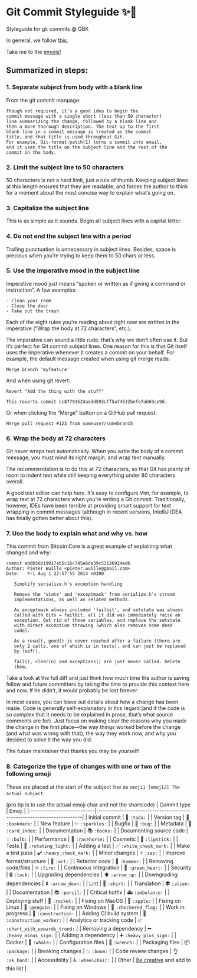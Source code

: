 # Git Commit Styleguide ✨🎉

Styleguide for git commits @ GBK

In general, we follow [this](https://chris.beams.io/posts/git-commit/).

Take me to the [emojis!](#8-categorize-the-type-of-changes-with-the-following-emoji)

## Summarized in steps:

### 1. Separate subject from body with a blank line

From the git commit manpage:

```
Though not required, it’s a good idea to begin the
commit message with a single short (less than 50 character)
line summarizing the change, followed by a blank line and
then a more thorough description. The text up to the first
blank line in a commit message is treated as the commit
title, and that title is used throughout Git.
For example, Git-format-patch(1) turns a commit into email,
and it uses the title on the Subject line and the rest of the 
commit in the body.
```

### 2. Limit the subject line to 50 characters

50 characters is not a hard limit, just a rule of thumb.
Keeping subject lines at this length ensures that they are
readable, and forces the author to think for a moment about
the most concise way to explain what’s going on.

### 3. Capitalize the subject line

This is as simple as it sounds. Begin all subject lines with a capital letter.

### 4. Do not end the subject line with a period

Trailing punctuation is unnecessary in subject lines.
Besides, space is precious when you’re trying to keep them to 50 chars or less.

### 5. Use the imperative mood in the subject line

Imperative mood just means “spoken or written as if giving a command or instruction”. A few examples:

    - Clean your room
    - Close the door
    - Take out the trash

Each of the eight rules you’re reading about right now are written 
in the imperative (“Wrap the body at 72 characters”, etc.).

The imperative can sound a little rude; 
that’s why we don’t often use it. 
But it’s perfect for Git commit subject lines. 
One reason for this is that Git itself uses the 
imperative whenever it creates a commit on your behalf.
For example, the default message created when using git merge reads:

```
Merge branch 'myfeature'
```

And when using git revert:

```
Revert "Add the thing with the stuff"

This reverts commit cc87791524aedd593cff5a74532befe7ab69ce9d.
```

Or when clicking the “Merge” button on a GitHub pull request:

```
Merge pull request #123 from someuser/somebranch
```

### 6. Wrap the body at 72 characters
Git never wraps text automatically. When you write the body of a commit message, you must mind its
right margin, and wrap text manually.

The recommendation is to do this at 72 characters, so that Git has plenty of room to indent text
while still keeping everything under 80 characters overall.

A good text editor can help here. It’s easy to configure Vim, for example, to wrap text at 72
characters when you’re writing a Git commit. Traditionally, however, IDEs have been terrible at
providing smart support for text wrapping in commit messages (although in recent versions, IntelliJ
IDEA has finally gotten better about this).

### 7. Use the body to explain what and why vs. how
This commit from Bitcoin Core is a great example of explaining what changed and why:

```
commit eb0b56b19017ab5c16c745e6da39c53126924ed6
Author: Pieter Wuille <pieter.wuille@gmail.com>
Date:   Fri Aug 1 22:57:55 2014 +0200

   Simplify serialize.h's exception handling

   Remove the 'state' and 'exceptmask' from serialize.h's stream
   implementations, as well as related methods.

   As exceptmask always included 'failbit', and setstate was always
   called with bits = failbit, all it did was immediately raise an
   exception. Get rid of those variables, and replace the setstate
   with direct exception throwing (which also removes some dead
   code).

   As a result, good() is never reached after a failure (there are
   only 2 calls, one of which is in tests), and can just be replaced
   by !eof().

   fail(), clear(n) and exceptions() are just never called. Delete
   them.
```

Take a look at the full diff and just think how much time the author is saving fellow and future
committers by taking the time to provide this context here and now. If he didn’t, it would probably
be lost forever.

In most cases, you can leave out details about how a change has been made. Code is generally
self-explanatory in this regard (and if the code is so complex that it needs to be explained in
prose, that’s what source comments are for). Just focus on making clear the reasons why you made the
change in the first place—the way things worked before the change (and what was wrong with that),
the way they work now, and why you decided to solve it the way you did.

The future maintainer that thanks you may be yourself!

### 8. Categorize the type of changes with one or two of the following emoji
These are placed at the start of the subject line as `emoji1 [emoji2] The actual subject`.

(pro tip is to use the actual emoji char and not the shortcode)
|   Commit type              | Emoji                                                                  |
|:---------------------------|:-----------------------------------------------------------------------|
| Initial commit             | 🎉 `:tada:`                                                            |
| Version tag                | 🔖 `:bookmark:`                                                        |
| New feature                | ✨ `:sparkles:`                                                        |
| Bugfix                     | 🐛 `:bug:`                                                             |
| Metadata                   | 📇 `:card_index:`                                                      |
| Documentation              | 📚 `:books:`                                                           |
| Documenting source code    | 💡 `:bulb:`                                                            |
| Performance                | 🐎 `:racehorse:`                                                       |
| Cosmetic                   | 💄 `:lipstick:`                                                        |
| Tests                      | 🚨 `:rotating_light:`                                                  |
| Adding a test              | ✅ `:white_check_mark:`                                                |
| Make a test pass           | ✔️ `:heavy_check_mark:`                                                 |
| Minor changes              | ⚡ `:zap:`                                                              |
| Improve format/structure   | 🎨 `:art:`                                                             |
| Refactor code              | 🔨 `:hammer:`                                                          |
| Removing code/files        | 🔥 `:fire:`                                                            |
| Continuous Integration     | 💚 `:green_heart:`                                                     |
| Security                   | 🔒 `:lock:`                                                            |
| Upgrading dependencies     | ⬆️ `:arrow_up:`                                                        |
| Downgrading dependencies   | ⬇️ `:arrow_down:`                                                      |
| Lint                       | 👕 `:shirt:`                                                           |
| Translation                | 👽 `:alien:`                                                           |
| Documentation              | 📚 `:pencil:`                                                          |
| Critical hotfix            | 🚑 `:ambulance:`                                                       |
| Deploying stuff            | 🚀 `:rocket:`                                                          |
| Fixing on MacOS            | 🍎 `:apple:`                                                           |
| Fixing on Linux            | 🐧 `:penguin:`                                                         |
| Fixing on Windows          | 🏁 `:checkered_flag:`                                                  |
| Work in progress           | 🚧  `:construction:`                                                   |
| Adding CI build system     | 👷 `:construction_worker:`                                             |
| Analytics or tracking code | 📈 `:chart_with_upwards_trend:`                                        |
| Removing a dependency      | ➖ `:heavy_minus_sign:`                                                |
| Adding a dependency        | ➕ `:heavy_plus_sign:`                                                 |
| Docker                     | 🐳 `:whale:`                                                           |
| Configuration files        | 🔧 `:wrench:`                                                          |
| Packaging files            | 📦 `:package:`                                                         |
| Breaking changes           | 💥 `:boom:`                                                            |
| Code review changes        | 👌 `:ok_hand:`                                                         |
| Accessibility              | ♿ `:wheelchair:`                                                       |
| Other                      | [Be creative](http://www.emoji-cheat-sheet.com/) and add to this list  |
